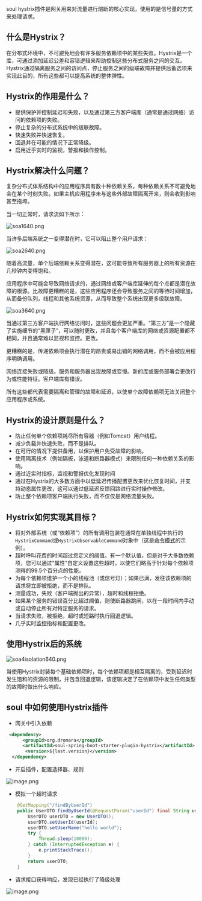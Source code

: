 soul hystrix插件是网关用来对流量进行熔断的核心实现，使用的是信号量的方式来处理请求。

## 什么是Hystrix？

在分布式环境中，不可避免地会有许多服务依赖项中的某些失败。Hystrix是一个库，可通过添加延迟公差和容错逻辑来帮助控制这些分布式服务之间的交互。Hystrix通过隔离服务之间的访问点，停止服务之间的级联故障并提供后备选项来实现此目的，所有这些都可以提高系统的整体弹性。

## Hystrix的作用是什么？

* 提供保护并控制延迟和失败，以及通过第三方客户端库（通常是通过网络）访问的依赖项的失败。
* 停止复杂的分布式系统中的级联故障。
* 快速失败并快速恢复。
* 回退并在可能的情况下正常降级。
* 启用近乎实时的监视，警报和操作控制。

## Hystrix解决什么问题？

复杂分布式体系结构中的应用程序具有数十种依赖关系，每种依赖关系不可避免地会在某个时刻失败。如果主机应用程序未与这些外部故障隔离开来，则会收到影响甚至拖垮。

当一切正常时，请求流如下所示：

![soa1640.png](assets/20210129221251-ro5b9qf-soa-1-640.png)

当许多后端系统之一变得潜在时，它可以阻止整个用户请求：

![soa2640.png](assets/20210129221417-5oler0x-soa-2-640.png)

随着高流量，单个后端依赖关系变得潜在，这可能导致所有服务器上的所有资源在几秒钟内变得饱和。

应用程序中可能会导致网络请求的，通过网络或客户端库延伸的每个点都是潜在故障的根源。比故障更糟糕的是，这些应用程序还会导致服务之间的等待时间增加，从而备份队列，线程和其他系统资源，从而导致整个系统出现更多级联故障。

![soa3640.png](assets/20210129221629-i1bcn6h-soa-3-640.png)

当通过第三方客户端执行网络访问时，这些问题会更加严重。“第三方”是一个隐藏了实施细节的“黑匣子”，可以随时更改，并且每个客户端库的网络或资源配置都不相同，并且通常难以监视和监控。更改。

更糟糕的是，传递依赖项会执行潜在的昂贵或易出错的网络调用，而不会被应用程序明确调用。

网络连接失败或降级。服务和服务器出现故障或变慢。新的库或服务部署会更改行为或性能特征。客户端库有错误。

所有这些都代表需要隔离和管理的故障和延迟，以使单个故障依赖项无法关闭整个应用程序或系统。

## Hystrix的设计原则是什么？

* 防止任何单个依赖项耗尽所有容器（例如Tomcat）用户线程。
* 减少负载并快速失败，而不是排队。
* 在可行的情况下提供备用，以保护用户免受故障的影响。
* 使用隔离技术（例如隔板，泳道和断路器模式）来限制任何一种依赖关系的影响。
* 通过近实时指标，监视和警报优化发现时间
* 通过在Hystrix的大多数方面中以低延迟传播配置更改来优化恢复时间，并支持动态属性更改，这可以通过低延迟反馈回路进行实时操作修改。
* 防止整个依赖项客户端执行失败，而不仅仅是网络流量失败。

## Hystrix如何实现其目标？

* 将对外部系统（或“依赖项”）的所有调用包装在通常在单独线程中执行的`HystrixCommand`或`HystrixObservableCommand`对象中（这是[命令模式](http://en.wikipedia.org/wiki/Command_pattern)的示例）。
* 超时呼叫花费的时间超过您定义的阈值。有一个默认值，但是对于大多数依赖项，您可以通过“属性”自定义设置这些超时，以使它们略高于针对每个依赖项测得的99.5个百分点的性能。
* 为每个依赖项维护一个小的线程池（或信号灯）；如果已满，发往该依赖项的请求将立即被拒绝，而不是排队。
* 测量成功，失败（客户端抛出的异常），超时和线程拒绝。
* 如果某个服务的错误百分比超过阈值，则使断路器跳闸，以在一段时间内手动或自动停止所有对特定服务的请求。
* 当请求失败，被拒绝，超时或短路时执行回退逻辑。
* 几乎实时监控指标和配置更改。

## 使用Hystrix后的系统

![soa4isolation640.png](assets/20210129222225-9vtj0c7-soa-4-isolation-640.png)

当使用Hystrix封装每个基础依赖项时，每个依赖项都是相互隔离的，受到延迟时发生饱和的资源的限制，并包含回退逻辑，该逻辑决定了在依赖项中发生任何类型的故障时做出什么响应。

## soul 中如何使用Hystrix插件

* 网关中引入依赖

```xml
 <dependency>
      <groupId>org.dromara</groupId>
      <artifactId>soul-spring-boot-starter-plugin-hystrix</artifactId>
       <version>${last.version}</version>
  </dependency>
```

* 开启插件，配置选择器、规则

![image.png](assets/20210129231901-dcf7ysi-image.png)

* 模拟一个超时请求

```java
    @GetMapping("/findByUserId")
    public UserDTO findByUserId(@RequestParam("userId") final String userId) {
        UserDTO userDTO = new UserDTO();
        userDTO.setUserId(userId);
        userDTO.setUserName("hello world");
        try {
            Thread.sleep(10000);
        } catch (InterruptedException e) {
            e.printStackTrace();
        }
        return userDTO;
    }
```

* 请求接口获得响应，发现已经执行了降级处理

![image.png](assets/20210129232041-oyhupoy-image.png)